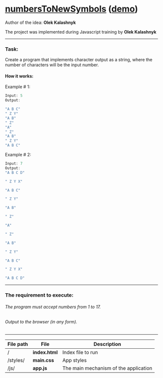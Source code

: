 [numbersToNewSymbols](https://github.com/oleksiykalashnyk/taskForJS-NumberInTheChristmasTree)  ([demo](https://oleksiykalashnyk.github.io/taskForJS-NumberInTheChristmasTree/))
========================

Author of the idea: 
**Olek Kalashnyk**


The project was implemented during Javascript training by 
**Olek Kalashnyk**

-------------------------------
### Task:
Create a program that implements character output as a string, where the number of characters will be the input number.

#### How it works:
Example # 1:
```javascript
Input: 5
Output: 

"A B C"
" Z Y"
"A B"
" Z"
"A"
" Z"
"A B"
" Z Y"
"A B C"
```
Example # 2:
```javascript
Input: 7
Output: 
"A B C D"

" Z Y X"

"A B C"

" Z Y"

"A B"

" Z"

"A"

" Z"

"A B"

" Z Y"

"A B C"

" Z Y X"

"A B C D"
```

------------------------------

### The requirement to execute:
###### The program must accept numbers from 1 to 17.
###### Output to the browser (in any form).

-------------------------------

File path | File  | Description
----------|-------|-----------------
/              |**index.html** |         Index file to run
/styles/       |**main.css** |          App styles
/js/           |**app.js**|         The main mechanism of the application
